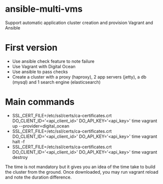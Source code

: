ansible-multi-vms
=================

Support automatic application cluster creation and provision Vagrant and Ansible

First version
=============

* Use ansible check feature to note failure
* Use Vagrant with Digital Ocean
* Use ansible to pass checks
* Create a cluster with a proxy (haproxy), 2 app servers (jetty), a db (mysql) and 1 search engine (elasticsearch)
 
Main commands
=============

* SSL_CERT_FILE=/etc/ssl/certs/ca-certificates.crt DO_CLIENT_ID='<api_client_id>' DO_API_KEY='<api_key>' time vagrant up --provider=digital_ocean <vmname>
* SSL_CERT_FILE=/etc/ssl/certs/ca-certificates.crt DO_CLIENT_ID='<api_client_id>' DO_API_KEY='<api_key>' time vagrant halt -f <vmname>
* SSL_CERT_FILE=/etc/ssl/certs/ca-certificates.crt DO_CLIENT_ID='<api_client_id>' DO_API_KEY='<api_key>' time vagrant destroy <vmname>

The time is not mandatory but it gives you an idea of the time take to build the cluster from the ground.
Once downloaded, you may run vagrant reload and note the duration difference.


